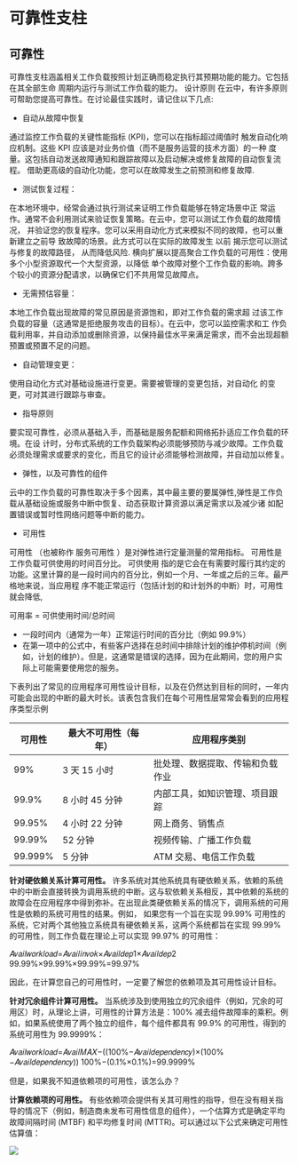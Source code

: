 # 可靠性支柱
## 可靠性 
可靠性支柱涵盖相关工作负载按照计划正确而稳定执行其预期功能的能力。它包括在其全部生命 周期内运行与测试工作负载的能力。
设计原则  在云中，有许多原则可帮助您提高可靠性。在讨论最佳实践时，请记住以下几点:  
* 自动从故障中恢复

通过监控工作负载的关键性能指标 (KPI)，您可以在指标超过阈值时 触发自动化响应机制。这些 KPI 应该是对业务价值（而不是服务运营的技术方面）的一种 度量。这包括自动发送故障通知和跟踪故障以及启动解决或修复故障的自动恢复流程。 借助更高级的自动化功能，您可以在故障发生之前预测和修复故障.  
* 测试恢复过程：

在本地环境中，经常会通过执行测试来证明工作负载能够在特定场景中正 常运作。通常不会利用测试来验证恢复策略。在云中，您可以测试工作负载的故障情况， 并验证您的恢复程序。您可以采用自动化方式来模拟不同的故障，也可以重新建立之前导 致故障的场景。此方式可以在实际的故障发生 以前 揭示您可以测试与修复的故障路径， 从而降低风险.  横向扩展以提高聚合工作负载的可用性：使用多个小型资源取代一个大型资源，以降低 单个故障对整个工作负载的影响。跨多个较小的资源分配请求，以确保它们不共用常见故障点。 
* 无需预估容量：

本地工作负载出现故障的常见原因是资源饱和，即对工作负载的需求超 过该工作负载的容量（这通常是拒绝服务攻击的目标）。在云中，您可以监控需求和工 作负载利用率，并自动添加或删除资源，以保持最佳水平来满足需求，而不会出现超额 预置或预置不足的问题。
* 自动管理变更：

使用自动化方式对基础设施进行变更。需要被管理的变更包括，对自动化 的变更，可对其进行跟踪与审查。
* 指导原则

要实现可靠性，必须从基础入手，而基础是服务配额和网络拓扑适应工作负载的环境。在设 计时，分布式系统的工作负载架构必须能够预防与减少故障。工作负载必须处理需求或要求的变化，而且它的设计必须能够检测故障，并自动加以修复。
* 弹性，以及可靠性的组件

云中的工作负载的可靠性取决于多个因素，其中最主要的要属弹性,弹性是工作负载从基础设施或服务中断中恢复、动态获取计算资源以满足需求以及减少诸 如配置错误或暂时性网络问题等中断的能力。  
* 可用性 

可用性 （也被称作 服务可用性 ）是对弹性进行定量测量的常用指标。 可用性是工作负载可供使用的时间百分比。 可供使用 指的是它会在有需要时履行其约定的功能。这里计算的是一段时间内的百分比，例如一个月、一年或之后的三年。最严格地来说，当应用程 序不能正常运行（包括计划的和计划外的中断）时，可用性就会降低,

可用率 = 可供使用时间/总时间  

* 一段时间内（通常为一年）正常运行时间的百分比（例如 99.9%）
* 在第一项中的公式中，有些客户选择在总时间中排除计划的维护停机时间（例如，计划的维护）。但是，这通常是错误的选择，因为在此期间，您的用户实际上可能需要使用您的服务。

下表列出了常见的应用程序可用性设计目标，以及在仍然达到目标的同时，一年内可能会出现的中断的最大时长。该表包含我们在每个可用性层常常会看到的应用程序类型示例

|可用性|最大不可用性（每年）|应用程序类别|
|---|---|---|
|99%|3 天 15 小时|批处理、数据提取、传输和负载作业|
|99.9%|8 小时 45 分钟|内部工具，如知识管理、项目跟踪|
|99.95%|4 小时 22 分钟|网上商务、销售点|
|99.99%|52 分钟|视频传输、广播工作负载|
|99.999%|5 分钟|ATM 交易、电信工作负载|

**针对硬依赖关系计算可用性。**
许多系统对其他系统具有硬依赖关系，依赖的系统中的中断会直接转换为调用系统的中断。这与软依赖关系相反，其中依赖的系统的故障会在应用程序中得到弥补。在出现此类硬依赖关系的情况下，调用系统的可用性是依赖的系统可用性的结果。例如， 如果您有一个旨在实现 99.99% 可用性的系统，它对两个其他独立系统具有硬依赖关系，这两个系统都旨在实现 99.99% 的可用性，则工作负载在理论上可以实现 99.97% 的可用性：

𝐴𝑣𝑎𝑖𝑙𝑤𝑜𝑟𝑘𝑙𝑜𝑎𝑑=𝐴𝑣𝑎𝑖𝑙𝑖𝑛𝑣𝑜𝑘×𝐴𝑣𝑎𝑖𝑙𝑑𝑒𝑝1×𝐴𝑣𝑎𝑖𝑙𝑑𝑒𝑝2 99.99%×99.99%×99.99%=99.97%


因此，在计算您自己的可用性时，一定要了解您的依赖项及其可用性设计目标。

**针对冗余组件计算可用性。**
当系统涉及到使用独立的冗余组件（例如，冗余的可用区）时，从理论上讲，可用性的计算方法是：100% 减去组件故障率的乘积。例如，如果系统使用了两个独立的组件，每个组件都具有 99.9% 的可用性，得到的系统可用性为 99.9999%：

𝐴𝑣𝑎𝑖𝑙𝑤𝑜𝑟𝑘𝑙𝑜𝑎𝑑=𝐴𝑣𝑎𝑖𝑙𝑀𝐴𝑋−((100%−𝐴𝑣𝑎𝑖𝑙𝑑𝑒𝑝𝑒𝑛𝑑𝑒𝑛𝑐𝑦)×(100%−𝐴𝑣𝑎𝑖𝑙𝑑𝑒𝑝𝑒𝑛𝑑𝑒𝑛𝑐𝑦)) 100%−(0.1%×0.1%)=99.9999%

但是，如果我不知道依赖项的可用性，该怎么办？

**计算依赖项的可用性。**
有些依赖项会提供有关其可用性的指导，但在没有相关指导的情况下（例如，制造商未发布可用性信息的组件），一个估算方式是确定平均故障间隔时间 (MTBF) 和平均修复时间 (MTTR)。可以通过以下公式来确定可用性估算值：

![](http://latex.codecogs.com/gif.latex?\{Avail}_{EST}=\frac{MTBF}{MTBF+MTTR})
